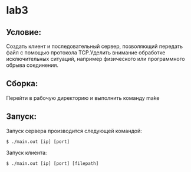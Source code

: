lab3
=======

Условие:
-------
Создать клиент и последовательный сервер, позволяющий передать файл с помощью протокола ТСР.Уделить внимание обработке исключительных ситуаций, например физического или программного обрыва соединения.

Сборка:
-------
Перейти в рабочую директорию и выполнить команду make

Запуск:
-------
Запуск сервера производится следующей командой:

	$ ./main.out [ip] [port]

Запуск клиента:

    $ ./main.out [ip] [port] [filepath]
